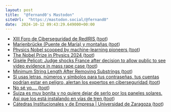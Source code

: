 ```yaml
---
layout: post
title:  "@fernand0's Mastodon"
siteUrl:  "https://mastodon.social/@fernand0"
date:  2024-10-12 09:43:29.649000+00:00
---
```

*  [XIII Foro de Ciberseguridad de RedIRIS ](https://eventos.rediris.es/event/1/timetable) ([toot](https://mastodon.social/@fernand0/113293800875489526))
*  [Marienbrücke (Puente de María) y montañas ](https://www.flickr.com/photos/fernand0/54029232166) ([toot](https://mastodon.social/@fernand0/113293527172520721))
*  [Physics Nobel scooped by machine-learning pioneers ](https://www.nature.com/articles/d41586-024-03213-) ([toot](https://mastodon.social/@fernand0/113293441944999161))
*  [The Nobel Prize in Physics 2024 ](https://www.nobelprize.org/prizes/physics/2024/summary) ([toot](https://mastodon.social/@fernand0/113293314034903042))
*  [Gisèle Pelicot: Judge shocks France after decision to allow public to see video evidence in mass rape case ](https://www.independent.co.uk/news/world/europe/gisele-pelicot-france-rape-case-b2624961.htm) ([toot](https://mastodon.social/@fernand0/113292497648632804))
*  [Minimum String Length After Removing Substrings   ](https://leetcode.com/problems/minimum-string-length-after-removing-substrings/description/) ([toot](https://mastodon.social/@fernand0/113291877367825443))
*  [Si usas letras, números y símbolos para tus contraseñas, tus cuentas podrían estar en peligro, alertan los expertos en ciberseguridad  ](https://www.elmundotoday.com/2024/10/si-usas-letras-numeros-y-simbolos-para-tus-contrasenas-tus-cuentas-podrian-estar-en-peligro-alertan-los-expertos-en-ciberseguridad/) ([toot](https://mastodon.social/@fernand0/113290055694079521))
*  [No sé yo…. ](https://avecesunafoto.wordpress.com/2024/10/11/no-se-yo) ([toot](https://mastodon.social/@fernand0/113290011590206565))
*  [Suiza es muy bonita y no quiere dejar de serlo por los paneles solares. Así que los está instalando en vías de tren ](https://www.xataka.com/energia/suiza-muy-bonita-no-quiere-dejar-serlo-paneles-solares-asi-que-esta-instalando-vias-tre) ([toot](https://mastodon.social/@fernand0/113289804619597467))
*  [Cátedras Institucionales y de Empresa \| Universidad de Zaragoza ](https://catedras.unizar.es) ([toot](https://mastodon.social/@fernand0/113289481519133448))
